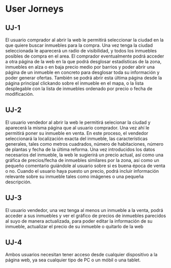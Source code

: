 # User Jorneys
## UJ-1
El usuario comprador al abrir la web le permitirá seleccionar la ciudad en la que quiere buscar inmuebles para la compra. Una vez tenga la ciudad seleccionada le aparecerá un radio de visibilidad, y todos los inmuebles posibles de compra en el area. El comprador eventualmente podrá acceder a otra página de la web en la que podrá desglosar estadísticas de la zona, inmuebles en alza o en baja precio medio por barrios y poder abrir una página de un inmueble en concreto para desglosar toda su información y poder generar ofertas. También se podrá abrir esta última página desde la página principal clickando sobre el inmueble en el mapa, o la lista desplegable con la lista de inmuebles ordenado por precio o fecha de modificación.


## UJ-2
El usuario vendedor al abrir la web le permitirá selecionar la ciudad y aparecerá la misma página que al usuario comprador. Una vez ahí le permitirá poner su inmueble en venta. En este proceso, el vendedor seleccionará la localización exacta del inmueble, las características generales, tales como metros cuadrados, número de habitaciones, número de plantas y fecha de la última reforma. Una vez introducidos los datos necesarios del inmueble, la web le sugierirá un precio actual, así como una gráfica de precios/fecha de inmuebles similares por la zona, así como un pequeño comentario guiándole al usuario sobre si es buena época de venta o no. Cuando el usuario haya puesto un precio, podrá incluir información relevante sobre su inmueble tales como imágenes o una pequeña descripción.


## UJ-3
El usuario vendedor, una vez tenga al menos un inmueble a la venta, podrá acceder a sus inmuebles y ver el gráfico de precios de inmuebles parecidos al suyo de manera actualizada, para poder editar la información de su inmueble, actualizar el precio de su inmueble o quitarlo de la web


## UJ-4
Ambos usuarios necesitan tener acceso desde cualquier dispositivo a la página web, ya sea cualquier tipo de PC o un móbil o una tablet.
